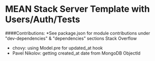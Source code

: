 # MEAN Stack Server Template with Users/Auth/Tests



####Contributions:
*See package.json for module contributions under "dev-dependencies" & "dependencies" sections
Stack Overflow
  - chovy: using Model.pre for updated_at hook
  - Pavel Nikolov: getting created_at date from MongoDB ObjectId

